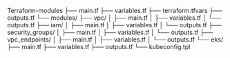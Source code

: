 Terraform-modules
├── main.tf
├── variables.tf
├── terraform.tfvars
├── outputs.tf
└── modules/
    ├── vpc/
    │   ├── main.tf
    │   ├── variables.tf
    │   └── outputs.tf
    ├── iam/
    │   ├── main.tf
    │   ├── variables.tf
    │   └── outputs.tf
    ├── security_groups/
    │   ├── main.tf
    │   ├── variables.tf
    │   └── outputs.tf
    ├── vpc_endpoints/
    │   ├── main.tf
    │   ├── variables.tf
    │   └── outputs.tf
    └── eks/
        ├── main.tf
        ├── variables.tf
        ├── outputs.tf
        └── kubeconfig.tpl
